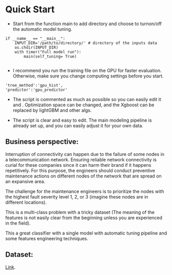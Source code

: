 # Quick Start

 - Start from the function main to add directory and choose to turnon/off the automatic model tuning. 
 
```
if __name__ == "__main__":
    INPUT_DIR='/path/to/directory/' # directory of the inputs data 
    os.chdir(INPUT_DIR)
    with timer("Full model run"):
        main(self_tuning= True) 
 
```
 - I recommend you run the training file on the GPU for faster evaluation. Otherwise, make sure you change computing settings before you start. 
 
```
'tree_method':'gpu_hist', 
'predictor':'gpu_predictor'
```

 - The script is commented as much as possible so you can easily edit it and . Optimization space can be changed, and the Xgboost can be replaced by lightGBM and other algs. 

 - The script is clear and easy to edit. The main modeling pipeline is already set up, and you can easily adjust it for your own data. 
 


## Business perspective:

Interruption of connectivity can happen due to the failure of some nodes in a telecommunication network. Ensuring reliable network connectivity is curial for these companies since it can harm their brand if it happens repetitively. 
For this purpose, the engineers should conduct preventive maintenance actions on different nodes of the network that are spread on an expansive area. 

The challenge for the maintenance engineers is to prioritize the nodes with the highest fault severity level 1, 2, or 3 (imagine these nodes are in different locations). 

This is a multi-class problem with a tricky dataset (The meaning of the features is not easily clear from the beginning unless you are experienced in the field). 

This a great classifier with a single model with automatic tuning pipeline and some features engineering techniques. 





## Dataset: 

[Link](https://www.kaggle.com/c/telstra-recruiting-network/data/).

